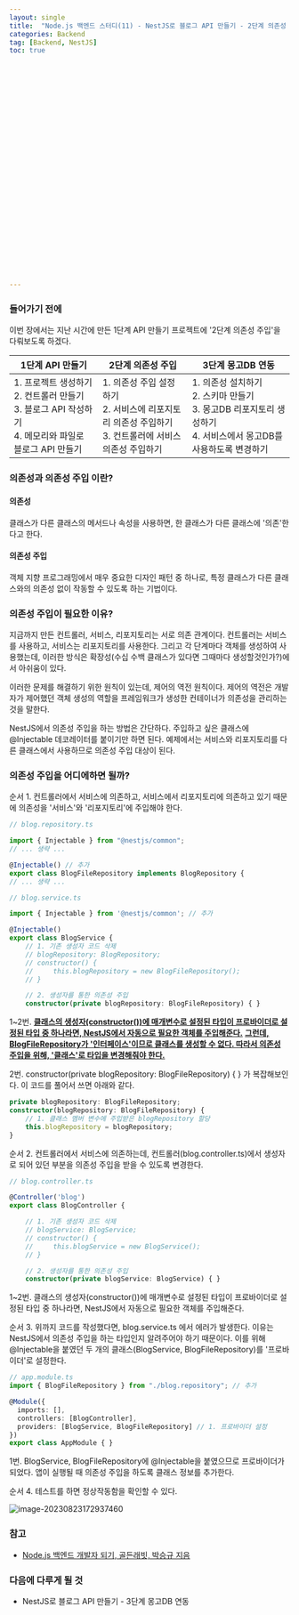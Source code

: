 ```yaml
---
layout: single
title:  "Node.js 백엔드 스터디(11) - NestJS로 블로그 API 만들기 - 2단계 의존성 주입"
categories: Backend
tag: [Backend, NestJS]
toc: true 





























---
```


### 들어가기 전에

이번 장에서는 지난 시간에 만든 1단계 API 만들기 프로젝트에 '2단계 의존성 주입'을 다뤄보도록 하겠다.

| 1단계 API 만들기                                             | 2단계 의존성 주입                                            | 3단계 몽고DB 연동                                            |
| ------------------------------------------------------------ | ------------------------------------------------------------ | ------------------------------------------------------------ |
| 1. 프로젝트 생성하기<br />2. 컨트롤러 만들기<br />3. 블로그 API 작성하기<br />4. 메모리와 파일로 블로그 API 만들기 | 1. 의존성 주입 설정하기<br />2. 서비스에 리포지토리 의존성 주입하기<br />3. 컨트롤러에 서비스 의존성 주입하기 | 1. 의존성 설치하기<br />2. 스키마 만들기<br />3. 몽고DB 리포지토리 생성하기<br />4. 서비스에서 몽고DB를 사용하도록 변경하기 |



### 의존성과 의존성 주입 이란?

#### 의존성

클래스가 다른 클래스의 메서드나 속성을 사용하면, 한 클래스가 다른 클래스에 '의존'한다고 한다.

#### 의존성 주입

객체 지향 프로그래밍에서 매우 중요한 디자인 패턴 중 하나로, 특정 클래스가 다른 클래스와의 의존성 없이 작동할 수 있도록 하는 기법이다.





### 의존성 주입이 필요한 이유?

지금까지 만든 컨트롤러, 서비스, 리포지토리는 서로 의존 관계이다. 컨트롤러는 서비스를 사용하고, 서비스는 리포지토리를 사용한다. 그리고 각 단계마다 객체를 생성하여 사용했는데, 이러한 방식은 확장성(수십 수백 클래스가 있다면 그때마다 생성할것인가?)에서 아쉬움이 있다. 

이러한 문제를 해결하기 위한 원칙이 있는데, 제어의 역전 원칙이다. 제어의 역전은 개발자가 제어했던 객체 생성의 역할을 프레임워크가 생성한 컨테이너가 의존성을 관리하는 것을 말한다.

NestJS에서 의존성 주입을 하는 방법은 간단하다. 주입하고 싶은 클래스에 @Injectable 데코레이터를 붙이기만 하면 된다. 예제에서는 서비스와 리포지토리를 다른 클래스에서 사용하므로 의존성 주입 대상이 된다.





### 의존성 주입을 어디에하면 될까?

순서 1. 컨트롤러에서 서비스에 의존하고, 서비스에서 리포지토리에 의존하고 있기 때문에 의존성을 '서비스'와 '리포지토리'에 주입해야 한다.

```typescript
// blog.repository.ts

import { Injectable } from "@nestjs/common";
// ... 생략 ...

@Injectable() // 추가
export class BlogFileRepository implements BlogRepository {
// ... 생략 ...
```

```typescript
// blog.service.ts

import { Injectable } from '@nestjs/common'; // 추가

@Injectable()
export class BlogService {
    // 1. 기존 생성자 코드 삭제
    // blogRepository: BlogRepository;
    // constructor() {
    //     this.blogRepository = new BlogFileRepository();
    // }

    // 2. 생성자를 통한 의존성 주입
    constructor(private blogRepository: BlogFileRepository) { }
```

1~2번. **<u>클래스의 생성자(constructor())에 매개변수로 설정된 타입이 프로바이더로 설정된 타입 중 하나라면, NestJS에서 자동으로 필요한 객체를 주입해준다.</u>** <u>**그런데, BlogFileRepository가 '인터페이스'이므로 클래스를 생성할 수 없다. 따라서 의존성 주입을 위해, '클래스'로 타입을 변경해줘야 한다.**</u> 

2번. constructor(private blogRepository: BlogFileRepository) { } 가 복잡해보인다. 이 코드를 풀어서 쓰면 아래와 같다.

```typescript
private blogRepository: BlogFileRepository;
constructor(blogRepository: BlogFileRepository) {
	// 1. 클래스 멤버 변수에 주입받은 blogRepository 할당
	this.blogRepository = blogRepository;
}
```





순서 2. 컨트롤러에서 서비스에 의존하는데, 컨트롤러(blog.controller.ts)에서 생성자로 되어 있던 부분을 의존성 주입을 받을 수 있도록 변경한다.

```typescript
// blog.controller.ts

@Controller('blog')
export class BlogController {

    // 1. 기존 생성자 코드 삭제
    // blogService: BlogService;
    // constructor() {
    //     this.blogService = new BlogService();
    // }

    // 2. 생성자를 통한 의존성 주입
    constructor(private blogService: BlogService) { }
```

1~2번. 클래스의 생성자(constructor())에 매개변수로 설정된 타입이 프로바이더로 설정된 타입 중 하나라면, NestJS에서 자동으로 필요한 객체를 주입해준다.





순서 3. 위까지 코드를 작성했다면, blog.service.ts 에서 에러가 발생한다. 이유는 NestJS에서 의존성 주입을 하는 타입인지 알려주어야 하기 때문이다. 이를 위해 @Injectable을 붙였던 두 개의 클래스(BlogService, BlogFileRepository)를 '프로바이더'로 설정한다.

```typescript
// app.module.ts
import { BlogFileRepository } from "./blog.repository"; // 추가

@Module({
  imports: [],
  controllers: [BlogController],
  providers: [BlogService, BlogFileRepository] // 1. 프로바이더 설정
})
export class AppModule { }
```

1번. BlogService, BlogFileRepository에 @Injectable을 붙였으므로 프로바이더가 되었다. 앱이 실행될 때 의존성 주입을 하도록 클래스 정보를 추가한다.



순서 4. 테스트를 하면 정상작동함을 확인할 수 있다.

![image-20230823172937460](../../images/2023-08-23-a8/image-20230823172937460.png)







### 참고

- [Node.js 백엔드 개발자 되기, 골든래빗, 박승규 지음](https://goldenrabbit.co.kr/product/be_node_backend/)



### 다음에 다루게 될 것

- NestJS로 블로그 API 만들기 - 3단계 몽고DB 연동



